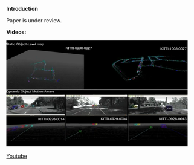 **Introduction**

Paper is under review.

**Videos:**

<p align="left">
  <img src="multi-object motion estimation.png" width = "480" height = "280" />
</p>

[Youtube](https://youtu.be/wDiVLt6Q7xQ)

